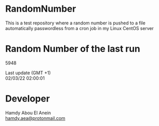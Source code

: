 # RandomNumber    
This is a test repository where a random number is pushed to a file automatically passwordless from a cron job in my Linux CentOS server    
# Random Number of the last run   
5948
      
Last update (GMT +1)    
02/03/22 02:00:01
# Developer    
Hamdy Abou El Anein   
hamdy.aea@protonmail.com
